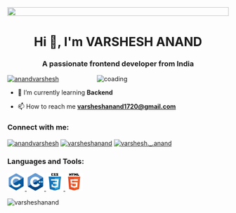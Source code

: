 <img align="center" width=100%  height=30% src="https://i.pinimg.com/originals/0f/25/e4/0f25e4668c1c7740b5ed41835339d67f.gif">
<h1 align="center">Hi 👋, I'm VARSHESH ANAND</h1>
<h3 align="center">A passionate frontend developer from India</h3>
<img align="right" alt="coading" width="300"  src="https://miro.medium.com/max/1360/1*zVnWJtyGOX_kUIDm6ccCfQ.gif">
<p align="left"> <a href="https://twitter.com/anandvarshesh" target="blank"><img src="https://img.shields.io/twitter/follow/anandvarshesh?logo=twitter&style=for-the-badge" alt="anandvarshesh" /></a> </p>

- 🌱 I’m currently learning **Backend**

- 📫 How to reach me **varsheshanand1720@gmail.com**

<h3 align="left">Connect with me:</h3>
<p align="left">
<a href="https://twitter.com/anandvarshesh" target="blank"><img align="center" src="https://raw.githubusercontent.com/rahuldkjain/github-profile-readme-generator/master/src/images/icons/Social/twitter.svg" alt="anandvarshesh" height="30" width="40" /></a>
<a href="https://linkedin.com/in/varsheshanand" target="blank"><img align="center" src="https://raw.githubusercontent.com/rahuldkjain/github-profile-readme-generator/master/src/images/icons/Social/linked-in-alt.svg" alt="varsheshanand" height="30" width="40" /></a>
<a href="https://instagram.com/varshesh._.anand" target="blank"><img align="center" src="https://raw.githubusercontent.com/rahuldkjain/github-profile-readme-generator/master/src/images/icons/Social/instagram.svg" alt="varshesh._.anand" height="30" width="40" /></a>
</p>

<h3 align="left">Languages and Tools:</h3>
<p align="left"> <a href="https://www.cprogramming.com/" target="_blank" rel="noreferrer"> <img src="https://raw.githubusercontent.com/devicons/devicon/master/icons/c/c-original.svg" alt="c" width="40" height="40"/> </a> <a href="https://www.w3schools.com/cpp/" target="_blank" rel="noreferrer"> <img src="https://raw.githubusercontent.com/devicons/devicon/master/icons/cplusplus/cplusplus-original.svg" alt="cplusplus" width="40" height="40"/> </a> <a href="https://www.w3schools.com/css/" target="_blank" rel="noreferrer"> <img src="https://raw.githubusercontent.com/devicons/devicon/master/icons/css3/css3-original-wordmark.svg" alt="css3" width="40" height="40"/> </a> <a href="https://www.w3.org/html/" target="_blank" rel="noreferrer"> <img src="https://raw.githubusercontent.com/devicons/devicon/master/icons/html5/html5-original-wordmark.svg" alt="html5" width="40" height="40"/> </a> </p>

<p><img align="center" src="https://github-readme-stats.vercel.app/api/top-langs?username=varsheshanand&show_icons=true&locale=en&layout=compact" alt="varsheshanand" /></p>

